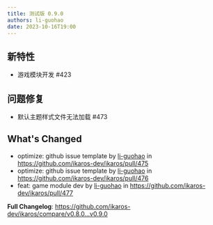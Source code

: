 ```yaml
---
title: 测试版 0.9.0
authors: li-guohao
date: 2023-10-16T19:00
---
```



## 新特性

- 游戏模块开发 #423

## 问题修复

- 默认主题样式文件无法加载 #473

## What's Changed
* optimize: github issue template by [li-guohao](https://github.com/li-guohao) in https://github.com/ikaros-dev/ikaros/pull/475
* optimize: github issue template by [li-guohao](https://github.com/li-guohao) in https://github.com/ikaros-dev/ikaros/pull/476
* feat: game module dev by [li-guohao](https://github.com/li-guohao) in https://github.com/ikaros-dev/ikaros/pull/477


**Full Changelog**: https://github.com/ikaros-dev/ikaros/compare/v0.8.0...v0.9.0
